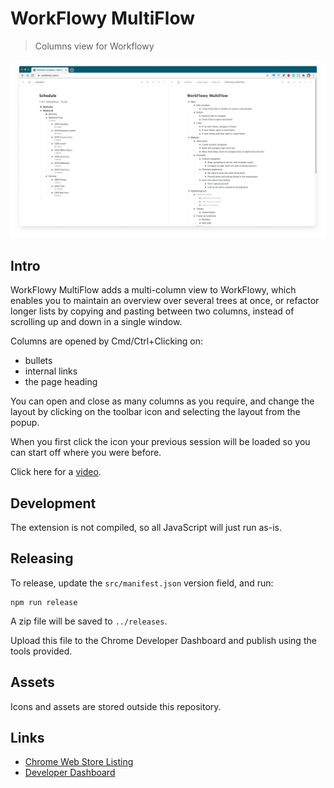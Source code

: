 # WorkFlowy MultiFlow

> Columns view for Workflowy

![screenshot](assets/screenshot.png)

## Intro

WorkFlowy MultiFlow adds a multi-column view to WorkFlowy, which enables you to maintain an overview over several trees at once, or refactor longer lists by copying and pasting between two columns, instead of scrolling up and down in a single window.

Columns are opened by Cmd/Ctrl+Clicking on:

- bullets
- internal links
- the page heading

You can open and close as many columns as you require, and change the layout by clicking on the toolbar icon and selecting the layout from the popup.

When you first click the icon your previous session will be loaded so you can start off where you were before.

Click here for a [video](https://www.youtube.com/watch?v=Iy1DuGjUhR4).

## Development

The extension is not compiled, so all JavaScript will just run as-is.

## Releasing

To release, update the `src/manifest.json` version field, and run:
```
npm run release
```

A zip file will be saved to `../releases`.

Upload this file to the Chrome Developer Dashboard and publish using the tools provided.

## Assets

Icons and assets are stored outside this repository.

## Links

- [Chrome Web Store Listing](https://chrome.google.com/webstore/detail/workflowy-multiflow/khjdmjcmpolknpccmaaipmidphjokhdf)
- [Developer Dashboard](https://chrome.google.com/webstore/devconsole/8051cfa9-44b7-4869-9a94-1843ebf8c388?hl=en-GB)

